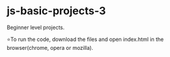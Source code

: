 # js-basic-projects-3
Beginner level projects.

:star:To run the code, download the files and open index.html in the browser(chrome, opera or mozilla).
